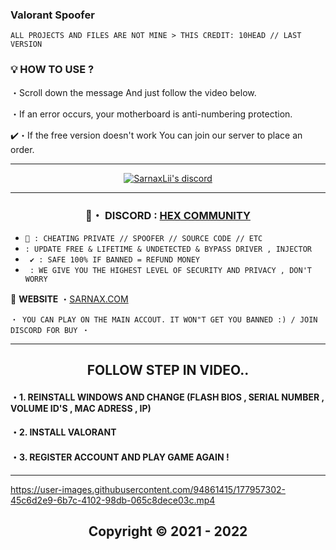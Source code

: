 ### Valorant Spoofer
```sh-session
ALL PROJECTS AND FILES ARE NOT MINE > THIS CREDIT: 10HEAD // LAST VERSION 
```

### 💡 HOW TO USE ? 

・Scroll down the message And just follow the video below.

・If an error occurs, your motherboard is anti-numbering protection.

✔️・If the free version doesn't work You can join our server to place an order.

***
  <p align="center">
    <a href="https://discord.com/users/943374631644045363">
        <img title="Sarnax discord" alt="SarnaxLii's discord" src="https://discord.c99.nl/widget/theme-3/943374631644045363.png"/>
    </a>
</p>


***
 
###  <p align="center"> 💬・ DISCORD : [HEX COMMUNITY](https://discord.gg/7vVb9g7FGT) 


* `👋 : CHEATING PRIVATE // SPOOFER // SOURCE CODE // ETC `
* ` : UPDATE FREE & LIFETIME & UNDETECTED & BYPASS DRIVER , INJECTOR `
* ` ✔️ : SAFE 100% IF BANNED = REFUND MONEY`
* ` : WE GIVE YOU THE HIGHEST LEVEL OF SECURITY AND PRIVACY , DON'T WORRY`

📝 **WEBSITE** ・[SARNAX.COM](https://sarnax.xyz)

 ```sh-session
・ YOU CAN PLAY ON THE MAIN ACCOUT. IT WON"T GET YOU BANNED :) / JOIN DISCORD FOR BUY ・
```                

***
<h2 align="center"> FOLLOW STEP IN VIDEO.. 


#### ・1. REINSTALL WINDOWS AND CHANGE (FLASH BIOS , SERIAL NUMBER , VOLUME ID'S , MAC ADRESS , IP)

#### ・2. INSTALL VALORANT

#### ・3. REGISTER ACCOUNT AND PLAY GAME AGAIN ! 
***


https://user-images.githubusercontent.com/94861415/177957302-45c6d2e9-6b7c-4102-98db-065c8dece03c.mp4



<h2 align="center"> Copyright © 2021 - 2022
